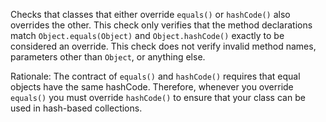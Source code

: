 Checks that classes that either override `equals()` or `hashCode()` also overrides the other. This check only verifies that the method declarations match `Object.equals(Object)` and `Object.hashCode()` exactly to be considered an override. This check does not verify invalid method names, parameters other than `Object`, or anything else.

Rationale: The contract of `equals()` and `hashCode()` requires that equal objects have the same hashCode. Therefore, whenever you override `equals()` you must override `hashCode()` to ensure that your class can be used in hash-based collections.
